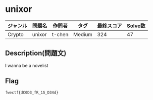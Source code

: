 # unixor

|ジャンル|問題名|作問者|タグ|最終スコア|Solve数|
|---|---|---|---|---|---|
|Crypto|unixor|t-chen|Medium|324|47|
## Description(問題文)

I wanna be a novelist

## Flag

`fwectf{dC0D3_fR_1S_D34d}`

